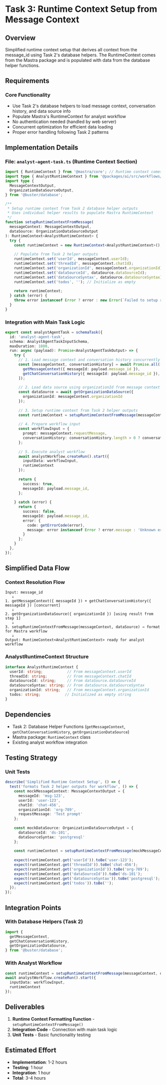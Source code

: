 # Task 3: Runtime Context Setup from Message Context

## Overview
Simplified runtime context setup that derives all context from the message_id using Task 2's database helpers. The RuntimeContext comes from the Mastra package and is populated with data from the database helper functions.

## Requirements

### Core Functionality
- Use Task 2's database helpers to load message context, conversation history, and data source info
- Populate Mastra's RuntimeContext for analyst workflow
- No authentication needed (handled by web server)
- Concurrent optimization for efficient data loading
- Proper error handling following Task 2 patterns

## Implementation Details

### File: `analyst-agent-task.ts` (Runtime Context Section)

```typescript
import { RuntimeContext } from '@mastra/core'; // Runtime context comes from Mastra package
import type { AnalystRuntimeContext } from '@packages/ai/src/workflows/analyst-workflow';
import type {
  MessageContextOutput,
  OrganizationDataSourceOutput,
} from '@buster/database';

/**
 * Setup runtime context from Task 2 database helper outputs
 * Uses individual helper results to populate Mastra RuntimeContext
 */
function setupRuntimeContextFromMessage(
  messageContext: MessageContextOutput,
  dataSource: OrganizationDataSourceOutput
): RuntimeContext<AnalystRuntimeContext> {
  try {
    const runtimeContext = new RuntimeContext<AnalystRuntimeContext>();
    
    // Populate from Task 2 helper outputs
    runtimeContext.set('userId', messageContext.userId);
    runtimeContext.set('threadId', messageContext.chatId);
    runtimeContext.set('organizationId', messageContext.organizationId);
    runtimeContext.set('dataSourceId', dataSource.dataSourceId);
    runtimeContext.set('dataSourceSyntax', dataSource.dataSourceSyntax);
    runtimeContext.set('todos', ''); // Initialize as empty
    
    return runtimeContext;
  } catch (error) {
    throw error instanceof Error ? error : new Error(`Failed to setup runtime context: ${String(error)}`);
  }
}

```

### Integration with Main Task Logic

```typescript
export const analystAgentTask = schemaTask({
  id: 'analyst-agent-task',
  schema: AnalystAgentTaskInputSchema,
  maxDuration: 1800,
  run: async (payload): Promise<AnalystAgentTaskOutput> => {
    try {
      // 1. Load message context and conversation history concurrently (Task 2 optimization)
      const [messageContext, conversationHistory] = await Promise.all([
        getMessageContext({ messageId: payload.message_id }),
        getChatConversationHistory({ messageId: payload.message_id }),
      ]);
      
      // 2. Load data source using organizationId from message context
      const dataSource = await getOrganizationDataSource({ 
        organizationId: messageContext.organizationId 
      });
      
      // 3. Setup runtime context from Task 2 helper outputs
      const runtimeContext = setupRuntimeContextFromMessage(messageContext, dataSource);
      
      // 4. Prepare workflow input
      const workflowInput = {
        prompt: messageContext.requestMessage,
        conversationHistory: conversationHistory.length > 0 ? conversationHistory : undefined,
      };
      
      // 5. Execute analyst workflow
      await analystWorkflow.createRun().start({
        inputData: workflowInput,
        runtimeContext
      });
      
      return {
        success: true,
        messageId: payload.message_id,
      };
      
    } catch (error) {
      return {
        success: false,
        messageId: payload.message_id,
        error: {
          code: getErrorCode(error),
          message: error instanceof Error ? error.message : 'Unknown error'
        }
      };
    }
  },
});
```

## Simplified Data Flow

### Context Resolution Flow

```
Input: message_id
   ↓
1. getMessageContext({ messageId }) + getChatConversationHistory({ messageId }) [concurrent]
   ↓
2. getOrganizationDataSource({ organizationId }) [using result from step 1]
   ↓
3. setupRuntimeContextFromMessage(messageContext, dataSource) → format for Mastra workflow
   ↓
Output: RuntimeContext<AnalystRuntimeContext> ready for analyst workflow
```

### AnalystRuntimeContext Structure

```typescript
interface AnalystRuntimeContext {
  userId: string;           // From messageContext.userId
  threadId: string;         // From messageContext.chatId
  dataSourceId: string;     // From dataSource.dataSourceId
  dataSourceSyntax: string; // From dataSource.dataSourceSyntax
  organizationId: string;   // From messageContext.organizationId
  todos: string;           // Initialized as empty string
}
```

## Dependencies

- Task 2: Database Helper Functions (`getMessageContext`, `getChatConversationHistory`, `getOrganizationDataSource`)
- Mastra package: `RuntimeContext` class
- Existing analyst workflow integration

## Testing Strategy

### Unit Tests

```typescript
describe('Simplified Runtime Context Setup', () => {
  test('formats Task 2 helper outputs for workflow', () => {
    const mockMessageContext: MessageContextOutput = {
      messageId: 'msg-123',
      userId: 'user-123',
      chatId: 'chat-456',
      organizationId: 'org-789',
      requestMessage: 'Test prompt'
    };
    
    const mockDataSource: OrganizationDataSourceOutput = {
      dataSourceId: 'ds-101',
      dataSourceSyntax: 'postgresql'
    };
    
    const runtimeContext = setupRuntimeContextFromMessage(mockMessageContext, mockDataSource);
    
    expect(runtimeContext.get('userId')).toBe('user-123');
    expect(runtimeContext.get('threadId')).toBe('chat-456');
    expect(runtimeContext.get('organizationId')).toBe('org-789');
    expect(runtimeContext.get('dataSourceId')).toBe('ds-101');
    expect(runtimeContext.get('dataSourceSyntax')).toBe('postgresql');
    expect(runtimeContext.get('todos')).toBe('');
  });
});
```

## Integration Points

### With Database Helpers (Task 2)
```typescript
import {
  getMessageContext,
  getChatConversationHistory,
  getOrganizationDataSource,
} from '@buster/database';
```

### With Analyst Workflow
```typescript
const runtimeContext = setupRuntimeContextFromMessage(messageContext, dataSource);
await analystWorkflow.createRun().start({
  inputData: workflowInput,
  runtimeContext
});
```

## Deliverables

1. **Runtime Context Formatting Function** - `setupRuntimeContextFromMessage()`
2. **Integration Code** - Connection with main task logic
3. **Unit Tests** - Basic functionality testing

## Estimated Effort

- **Implementation**: 1-2 hours
- **Testing**: 1 hour
- **Integration**: 1 hour
- **Total**: 3-4 hours
